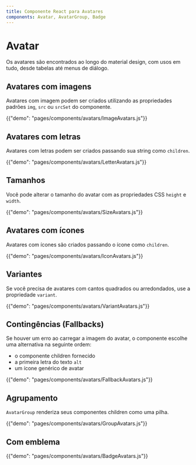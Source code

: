 ```yaml
---
title: Componente React para Avatares
components: Avatar, AvatarGroup, Badge
---
```


# Avatar

<p class="description">Os avatares são encontrados ao longo do material design, com usos em tudo, desde tabelas até menus de diálogo.</p>

## Avatares com imagens

Avatares com imagem podem ser criados utilizando as propriedades padrões `img`, `src` ou `srcSet` do componente.

{{"demo": "pages/components/avatars/ImageAvatars.js"}}

## Avatares com letras

Avatares com letras podem ser criados passando sua string como `children`.

{{"demo": "pages/components/avatars/LetterAvatars.js"}}

## Tamanhos

Você pode alterar o tamanho do avatar com as propriedades CSS `height` e `width`.

{{"demo": "pages/components/avatars/SizeAvatars.js"}}

## Avatares com ícones

Avatares com ícones são criados passando o ícone como `children`.

{{"demo": "pages/components/avatars/IconAvatars.js"}}

## Variantes

Se você precisa de avatares com cantos quadrados ou arredondados, use a propriedade `variant`.

{{"demo": "pages/components/avatars/VariantAvatars.js"}}

## Contingências (Fallbacks)

Se houver um erro ao carregar a imagem do avatar, o componente escolhe uma alternativa na seguinte ordem:

- o componente children fornecido
- a primeira letra do texto `alt`
- um ícone genérico de avatar

{{"demo": "pages/components/avatars/FallbackAvatars.js"}}

## Agrupamento

`AvatarGroup` renderiza seus componentes children como uma pilha.

{{"demo": "pages/components/avatars/GroupAvatars.js"}}

## Com emblema

{{"demo": "pages/components/avatars/BadgeAvatars.js"}}